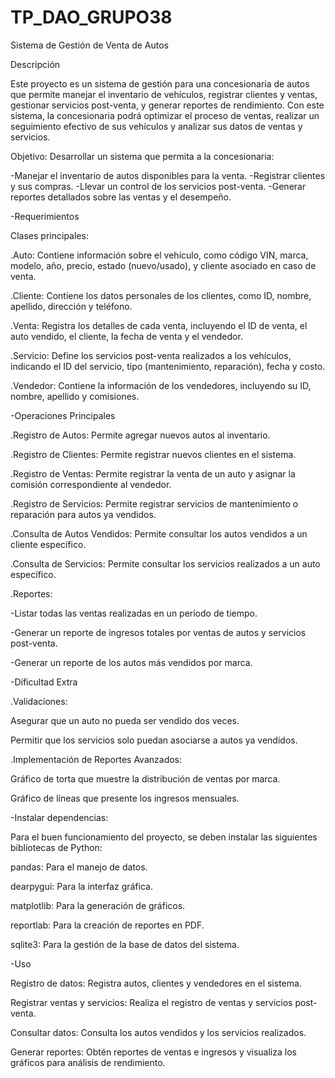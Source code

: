 # TP_DAO_GRUPO38
Sistema de Gestión de Venta de Autos

Descripción

Este proyecto es un sistema de gestión para una concesionaria de autos que permite manejar el inventario de vehículos, registrar clientes y ventas, gestionar servicios post-venta, y generar reportes de rendimiento. Con este sistema, la concesionaria podrá optimizar el proceso de ventas, realizar un seguimiento efectivo de sus vehículos y analizar sus datos de ventas y servicios.


Objetivo:
Desarrollar un sistema que permita a la concesionaria:

-Manejar el inventario de autos disponibles para la venta.
-Registrar clientes y sus compras.
-Llevar un control de los servicios post-venta.
-Generar reportes detallados sobre las ventas y el desempeño.



-Requerimientos

Clases principales:

.Auto: Contiene información sobre el vehículo, como código VIN, marca, modelo, año, precio, estado (nuevo/usado), y cliente asociado en caso de venta.

.Cliente: Contiene los datos personales de los clientes, como ID, nombre, apellido, dirección y teléfono.

.Venta: Registra los detalles de cada venta, incluyendo el ID de venta, el auto vendido, el cliente, la fecha de venta y el vendedor.

.Servicio: Define los servicios post-venta realizados a los vehículos, indicando el ID del servicio, tipo (mantenimiento, reparación), fecha y costo.

.Vendedor: Contiene la información de los vendedores, incluyendo su ID, nombre, apellido y comisiones.




-Operaciones Principales

.Registro de Autos: Permite agregar nuevos autos al inventario.

.Registro de Clientes: Permite registrar nuevos clientes en el sistema.

.Registro de Ventas: Permite registrar la venta de un auto y asignar la comisión correspondiente al vendedor.

.Registro de Servicios: Permite registrar servicios de mantenimiento o reparación para autos ya vendidos.

.Consulta de Autos Vendidos: Permite consultar los autos vendidos a un cliente específico.

.Consulta de Servicios: Permite consultar los servicios realizados a un auto específico.

.Reportes:

  -Listar todas las ventas realizadas en un período de tiempo.
  
  -Generar un reporte de ingresos totales por ventas de autos y servicios post-venta.
  
  -Generar un reporte de los autos más vendidos por marca.




-Dificultad Extra

.Validaciones:

  Asegurar que un auto no pueda ser vendido dos veces.
  
  Permitir que los servicios solo puedan asociarse a autos ya vendidos.

.Implementación de Reportes Avanzados:

  Gráfico de torta que muestre la distribución de ventas por marca.
  
  Gráfico de líneas que presente los ingresos mensuales.





-Instalar dependencias:

Para el buen funcionamiento del proyecto, se deben instalar las siguientes bibliotecas de Python:

pandas: Para el manejo de datos.


dearpygui: Para la interfaz gráfica.

matplotlib: Para la generación de gráficos.

reportlab: Para la creación de reportes en PDF.

sqlite3: Para la gestión de la base de datos del sistema.



-Uso

Registro de datos: Registra autos, clientes y vendedores en el sistema.

Registrar ventas y servicios: Realiza el registro de ventas y servicios post-venta.

Consultar datos: Consulta los autos vendidos y los servicios realizados.

Generar reportes: Obtén reportes de ventas e ingresos y visualiza los gráficos para análisis de rendimiento.

